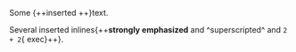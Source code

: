 Some {++inserted ++}text.

Several inserted inlines{++**strongly emphasized** and ^superscripted^ and `2 + 2`{ exec}++}.
